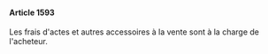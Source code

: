 #### Article 1593

Les frais d'actes et autres accessoires à la vente sont à la charge de l'acheteur.


